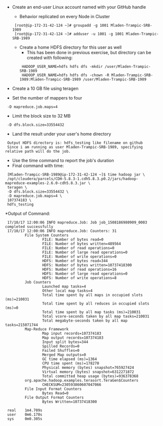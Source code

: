 * Create an end-user Linux account named with your GitHub handle
  * Behavior replicated on every Node in Cluster
  ```
   [root@ip-172-31-42-124 ~]# groupadd -g 1001 Mladen-Trampic-SRB-1989
   [root@ip-172-31-42-124 ~]# adduser -u 1001 -g 1001 Mladen-Trampic-SRB-1989
  ```
  * Create a home HDFS directory for this user as well
    * This has been done in previous exercise, but directory can be created with following:
    ```
     HADOOP_USER_NAME=hdfs hdfs dfs -mkdir /user/Mladen-Trampic-SRB-1989
     HADOOP_USER_NAME=hdfs hdfs dfs -chown -R Mladen-Trampic-SRB-1989:Mladen-Trampic-SRB-1989 /user/Mladen-Trampic-SRB-1989
    ```

* Create a 10 GB file using teragen
 * Set the number of mappers to four
 ```
  -D mapreduce.job.maps=4
 ```
 * Limit the block size to 32 MB
 ```
  -D dfs.block.size=33554432
 ```
 * Land the result under your user's home directory
 ```
  Output HDFS directory is: hdfs_testing like filename on github
  Since i am running as user Mladen-Trampic-SRB-1989, specifying relative path will do the job.
 ```
 * Use the time command to report the job's duration
  * Final command with time:
  ```
   [Mladen-Trampic-SRB-1989@ip-172-31-42-124 ~]$ time hadoop jar \
   /opt/cloudera/parcels/CDH-5.8.3-1.cdh5.8.3.p0.2/jars/hadoop-mapreduce-examples-2.6.0-cdh5.8.3.jar \
   teragen \
   -D dfs.block.size=33554432 \
   -D mapreduce.job.maps=4 \
   107374183 \
   hdfs_testing
  ```
  
 *Output of Command:
 ```
  17/10/17 12:00:06 INFO mapreduce.Job: Job job_1508186980909_0003 completed successfully
  17/10/17 12:00:06 INFO mapreduce.Job: Counters: 31
          File System Counters
                  FILE: Number of bytes read=0
                  FILE: Number of bytes written=489564
                  FILE: Number of read operations=0
                  FILE: Number of large read operations=0
                  FILE: Number of write operations=0
                  HDFS: Number of bytes read=344
                  HDFS: Number of bytes written=10737418300
                  HDFS: Number of read operations=16
                  HDFS: Number of large read operations=0
                  HDFS: Number of write operations=8
          Job Counters
                  Launched map tasks=4
                  Other local map tasks=4
                  Total time spent by all maps in occupied slots (ms)=210031
                  Total time spent by all reduces in occupied slots (ms)=0
                  Total time spent by all map tasks (ms)=210031
                  Total vcore-seconds taken by all map tasks=210031
                  Total megabyte-seconds taken by all map tasks=215071744
          Map-Reduce Framework
                  Map input records=107374183
                  Map output records=107374183
                  Input split bytes=344
                  Spilled Records=0
                  Failed Shuffles=0
                  Merged Map outputs=0
                  GC time elapsed (ms)=1364
                  CPU time spent (ms)=178270
                  Physical memory (bytes) snapshot=765927424
                  Virtual memory (bytes) snapshot=6312271872
                  Total committed heap usage (bytes)=936378368
          org.apache.hadoop.examples.terasort.TeraGen$Counters
                  CHECKSUM=230593860607047066
          File Input Format Counters
                  Bytes Read=0
          File Output Format Counters
                  Bytes Written=10737418300
  
  real    1m4.709s
  user    0m6.170s
  sys     0m0.305s
 ```
